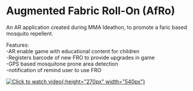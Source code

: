 # Augmented Fabric Roll-On (AfRo)
An AR application created during MMA Ideathon, to promote a faric based mosquito repellent. 

Features:  
-AR enable game with educational content for children  
-Registers barcode of new FRO to provide upgrades in game  
-GPS based mosquitone prone area detection  
-notification of remind user to use FRO  

   [![Click to watch video](https://image.ibb.co/fayvde/Screenshot_20180930_123703.png){:height="270px" width="540px"}](https://drive.google.com/file/d/1FubRqPaYP_O9Ffr2pXmGCZYfTkGbFtnx/view?usp=sharing)


